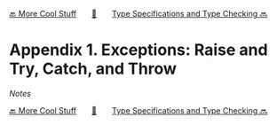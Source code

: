 [🔙 More Cool Stuff][previous-chapter]&nbsp;&nbsp;&nbsp;&nbsp;&nbsp;&nbsp;&nbsp;[🏡][readme]&nbsp;&nbsp;&nbsp;&nbsp;&nbsp;&nbsp;&nbsp;[Type Specifications and Type Checking 🔜][upcoming-chapter]

# Appendix 1. Exceptions: Raise and Try, Catch, and Throw

_Notes_

[🔙 More Cool Stuff][previous-chapter]&nbsp;&nbsp;&nbsp;&nbsp;&nbsp;&nbsp;&nbsp;[🏡][readme]&nbsp;&nbsp;&nbsp;&nbsp;&nbsp;&nbsp;&nbsp;[Type Specifications and Type Checking 🔜][upcoming-chapter]

[readme]: README.md
[previous-chapter]: ch24-more-cool-stuff.md
[upcoming-chapter]: ap02-type-specifications-and-type-checking.md